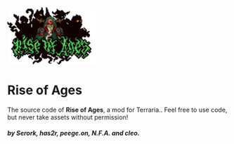 <img width="200" src="Media/Logo.png" alt="Rise of Ages">

# Rise of Ages

The source code of <b>Rise of Ages</b>, a mod for Terraria.</b>.
Feel free to use code, but never take assets without permission!
<h5>by Serork, has2r, peege.on, N.F.A. and cleo.</h5>
